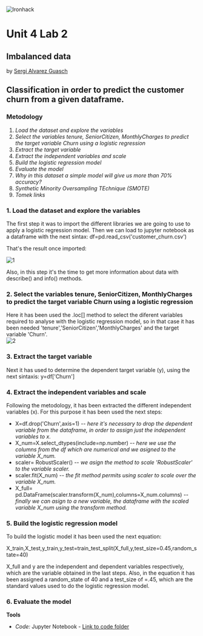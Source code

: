 ![Ironhack](https://github.com/SergiGuasch/sergiguasch/blob/main/labs/week4/Lab2/Ironhack.jpg)  

# Unit 4 Lab 2 

## Imbalanced data

by [Sergi Alvarez Guasch](https://github.com/SergiGuasch/sergiguasch)

## Classification in order to predict the customer churn from a given dataframe.


### Metodology
1. *Load the dataset and explore the variables*    
2. *Select the variables tenure, SeniorCitizen, MonthlyCharges to predict the target variable Churn using a logistic regression*    
3. *Extract the target variable*   
4. *Extract the independent variables and scale*    
5. *Build the logistic regression model*    
6. *Evaluate the model*    
7. *Why in this dataset a simple model will give us more than 70% accuracy?*    
8. *Synthetic Minority Oversampling TEchnique (SMOTE)*    
9. *Tomek links*    


### 1. Load the dataset and explore the variables 
The first step it was to import the different libraries we are going to use to apply a logistic regression model. Then we can load to jupyter notebook as a dataframe with the next sintax: df=pd.read_csv('customer_churn.csv')  
 
That's the result once imported:  

![1](https://github.com/SergiGuasch/sergiguasch/blob/main/labs/week4/Lab2/Images/Load.jpg) 

Also, in this step it's the time to get more information about data with describe() and info() methods.

### 2. Select the variables tenure, SeniorCitizen, MonthlyCharges to predict the target variable Churn using a logistic regression
Here it has been used the .loc[] method to select the diferent variables required to analyse with the logistic regression model, so in that case it has been needed 'tenure','SeniorCitizen','MonthlyCharges' and the target variable 'Churn'.  
![2](https://github.com/SergiGuasch/sergiguasch/blob/main/labs/week4/Lab2/Images/Select.jpg)

### 3. Extract the target variable
Next it has used to determine the dependent target variable (y), using the next sintaxis: y=df['Churn']

### 4. Extract the independent variables and scale  
Following the metodology, it has been extracted the different independent variables (x). For this purpose it has been used the next steps:  

- X=df.drop('Churn',axis=1) -- *here it's necessary to drop the dependent variable from the dataframe, in order to assign just the independent variables to x.*   
- X_num=X.select_dtypes(include=np.number) -- *here we use the columns from the df which are numerical and we asigned to the variable X_num.*  
- scaler= RobustScaler() -- *we asign the method to scale 'RobustScaler' to the variable scaler.*  
- scaler.fit(X_num) -- *the fit method permits using scaler to scale over the variable X_num.*  
- X_full= pd.DataFrame(scaler.transform(X_num),columns=X_num.columns) -- *finally we can asign to a new variable, the dataframe with the scaled variable X_num using the transform method.*  

### 5. Build the logistic regression model  
To build the logistic model it has been used the next equation:   

X_train,X_test,y_train,y_test=train_test_split(X_full,y,test_size=0.45,random_state=40)

X_full and y are the independent and dependent variables respectively, which are the variable obtained in the last steps. Also, in the equation it has been assigned a random_state of 40 and a test_size of =.45, which are the standard values used to do the logistic regression model.  

### 6. Evaluate the model  


**Tools**
 - *Code:* Jupyter Notebook - [Link to code folder](https://github.com/SergiGuasch/sergiguasch/blob/main/labs/week4/Lab2/Lab%20Imbalanced%20data.ipynb)

